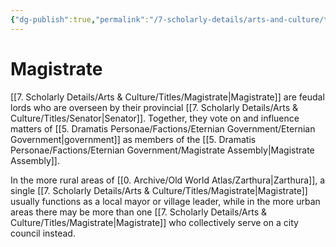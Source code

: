 ```yaml
---
{"dg-publish":true,"permalink":"/7-scholarly-details/arts-and-culture/titles/magistrate/","noteIcon":""}
---
```


# Magistrate

[[7. Scholarly Details/Arts & Culture/Titles/Magistrate\|Magistrate]] are feudal lords who are overseen by their provincial [[7. Scholarly Details/Arts & Culture/Titles/Senator\|Senator]]. Together, they vote on and influence matters of [[5. Dramatis Personae/Factions/Eternian Government/Eternian Government\|government]] as members of the [[5. Dramatis Personae/Factions/Eternian Government/Magistrate Assembly\|Magistrate Assembly]].

In the more rural areas of [[0. Archive/Old World Atlas/Zarthura\|Zarthura]], a single [[7. Scholarly Details/Arts & Culture/Titles/Magistrate\|Magistrate]] usually functions as a local mayor or village leader, while in the more urban areas there may be more than one [[7. Scholarly Details/Arts & Culture/Titles/Magistrate\|Magistrate]] who collectively serve on a city council instead.